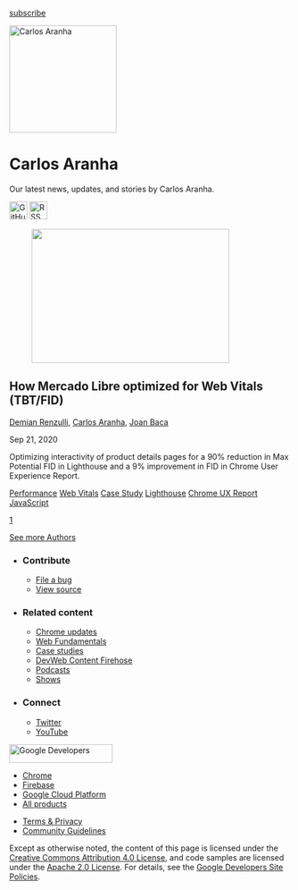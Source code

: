 





<a href="/newsletter/" class="gc-analytics-event w-actions__fab w-actions__fab--subscribe"><span>subscribe</span></a>

<img src="https://web-dev.imgix.net/image/admin/lO32XQupcXe0oJfcPX2Q.jpg?auto=format" alt="Carlos Aranha" class="w-author-page__image" sizes="(min-width: 481px) 192px, 128px" srcset="https://web-dev.imgix.net/image/admin/lO32XQupcXe0oJfcPX2Q.jpg?auto=format&amp;w=128 128w, https://web-dev.imgix.net/image/admin/lO32XQupcXe0oJfcPX2Q.jpg?auto=format&amp;w=146 146w, https://web-dev.imgix.net/image/admin/lO32XQupcXe0oJfcPX2Q.jpg?auto=format&amp;w=166 166w, https://web-dev.imgix.net/image/admin/lO32XQupcXe0oJfcPX2Q.jpg?auto=format&amp;w=190 190w, https://web-dev.imgix.net/image/admin/lO32XQupcXe0oJfcPX2Q.jpg?auto=format&amp;w=216 216w, https://web-dev.imgix.net/image/admin/lO32XQupcXe0oJfcPX2Q.jpg?auto=format&amp;w=246 246w, https://web-dev.imgix.net/image/admin/lO32XQupcXe0oJfcPX2Q.jpg?auto=format&amp;w=281 281w, https://web-dev.imgix.net/image/admin/lO32XQupcXe0oJfcPX2Q.jpg?auto=format&amp;w=320 320w, https://web-dev.imgix.net/image/admin/lO32XQupcXe0oJfcPX2Q.jpg?auto=format&amp;w=365 365w, https://web-dev.imgix.net/image/admin/lO32XQupcXe0oJfcPX2Q.jpg?auto=format&amp;w=384 384w" width="192" height="192" />

# Carlos Aranha

Our latest news, updates, and stories by Carlos Aranha.

<a href="https://github.com/aranhacarlos" class="w-author-page__link"><img src="/images/icons/github.svg" alt="GitHub" class="w-author-page__icon" width="32" height="32" /></a> <a href="/authors/aranhacarlos/feed.xml" class="w-author-page__link"><img src="/images/icons/rss.svg" alt="RSS Feed" class="w-author-page__icon" width="32" height="32" /></a>

<a href="/how-mercadolibre-optimized-web-vitals/" class="w-card-base__link"></a>

<figure><img src="https://web-dev.imgix.net/image/admin/dSiMshQ9MRT9zgDybdmJ.jpg?auto=format&amp;fit=crop&amp;h=240&amp;w=354" class="w-card-base__image" sizes="(min-width: 354px) 354px, calc(100vw - 48px)" srcset="https://web-dev.imgix.net/image/admin/dSiMshQ9MRT9zgDybdmJ.jpg?fit=crop&amp;h=240&amp;w=354&amp;auto=format&amp;dpr=1&amp;q=75, https://web-dev.imgix.net/image/admin/dSiMshQ9MRT9zgDybdmJ.jpg?fit=crop&amp;h=240&amp;w=354&amp;auto=format&amp;dpr=2&amp;q=50 2x, https://web-dev.imgix.net/image/admin/dSiMshQ9MRT9zgDybdmJ.jpg?fit=crop&amp;h=240&amp;w=354&amp;auto=format&amp;dpr=3&amp;q=35 3x, https://web-dev.imgix.net/image/admin/dSiMshQ9MRT9zgDybdmJ.jpg?fit=crop&amp;h=240&amp;w=354&amp;auto=format&amp;dpr=4&amp;q=23 4x, https://web-dev.imgix.net/image/admin/dSiMshQ9MRT9zgDybdmJ.jpg?fit=crop&amp;h=240&amp;w=354&amp;auto=format&amp;dpr=5&amp;q=20 5x" width="354" height="240" /></figure>

<a href="/how-mercadolibre-optimized-web-vitals/" class="w-card-base__link"></a>

## How Mercado Libre optimized for Web Vitals (TBT/FID)

<span class="w-author__name"><a href="/authors/demianrenzulli/" class="w-author__name-link">Demian Renzulli</a>, <a href="/authors/aranhacarlos/" class="w-author__name-link">Carlos Aranha</a>, <a href="/authors/joanbaca/" class="w-author__name-link">Joan Baca</a></span>

Sep 21, 2020

<a href="/how-mercadolibre-optimized-web-vitals/" class="w-card-base__link"></a>

Optimizing interactivity of product details pages for a 90% reduction in Max Potential FID in Lighthouse and a 9% improvement in FID in Chrome User Experience Report.

<a href="/tags/performance/" class="w-chip">Performance</a> <a href="/tags/web-vitals/" class="w-chip">Web Vitals</a> <a href="/tags/case-study/" class="w-chip">Case Study</a> <a href="/tags/lighthouse/" class="w-chip">Lighthouse</a> <a href="/tags/chrome-ux-report/" class="w-chip">Chrome UX Report</a> <a href="/tags/javascript/" class="w-chip">JavaScript</a>

<a href="/authors/aranhacarlos/" class="w-pagination__link w-pagination__link--active">1</a>

<a href="/authors" class="w-button">See more Authors</a>

- ### Contribute

  - <a href="https://github.com/GoogleChrome/web.dev/issues/new?assignees=&amp;labels=bug&amp;template=bug_report.md&amp;title=" class="w-footer__linkbox-link">File a bug</a>
  - <a href="https://github.com/googlechrome/web.dev" class="w-footer__linkbox-link">View source</a>

- ### Related content

  - <a href="https://blog.chromium.org/" class="w-footer__linkbox-link">Chrome updates</a>
  - <a href="https://developers.google.com/web/" class="w-footer__linkbox-link">Web Fundamentals</a>
  - <a href="https://developers.google.com/web/showcase/" class="w-footer__linkbox-link">Case studies</a>
  - <a href="https://devwebfeed.appspot.com/" class="w-footer__linkbox-link">DevWeb Content Firehose</a>
  - <a href="/podcasts/" class="w-footer__linkbox-link">Podcasts</a>
  - <a href="/shows/" class="w-footer__linkbox-link">Shows</a>

- ### Connect

  - <a href="https://www.twitter.com/ChromiumDev" class="w-footer__linkbox-link">Twitter</a>
  - <a href="https://www.youtube.com/user/ChromeDevelopers" class="w-footer__linkbox-link">YouTube</a>

<a href="https://developers.google.com/" class="w-footer__utility-logo-link"><img src="/images/lockup-color.png" alt="Google Developers" class="w-footer__utility-logo" width="185" height="33" /></a>

- <a href="https://developer.chrome.com/" class="w-footer__utility-link">Chrome</a>
- <a href="https://firebase.google.com/" class="w-footer__utility-link">Firebase</a>
- <a href="https://cloud.google.com/" class="w-footer__utility-link">Google Cloud Platform</a>
- <a href="https://developers.google.com/products" class="w-footer__utility-link">All products</a>

<!-- -->

- <a href="https://policies.google.com/" class="w-footer__utility-link">Terms &amp; Privacy</a>
- <a href="/community-guidelines/" class="w-footer__utility-link">Community Guidelines</a>

Except as otherwise noted, the content of this page is licensed under the [Creative Commons Attribution 4.0 License](https://creativecommons.org/licenses/by/4.0/), and code samples are licensed under the [Apache 2.0 License](https://www.apache.org/licenses/LICENSE-2.0). For details, see the [Google Developers Site Policies](https://developers.google.com/terms/site-policies).
